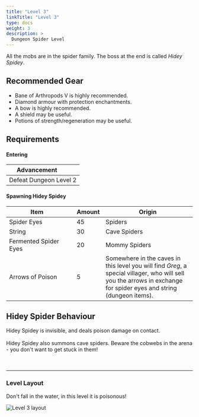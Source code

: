 ```yaml
---
title: "Level 3"
linkTitle: "Level 3"
type: docs
weight: 3
description: >
  Dungeon Spider Level
---
```


All the mobs are in the spider family. The boss at the end is called *Hidey Spidey*. 

## Recommended Gear
- Bane of Arthropods V is highly recommended.
- Diamond armour with protection enchantments.
- A bow is highly recommended.
- A shield may be useful.
- Potions of strength/regeneration may be useful.


## Requirements

#### Entering

| <div style="width:150px">Advancement</div>
| -------------
| Defeat Dungeon Level 2

#### Spawning Hidey Spidey

| <div style="width:150px">Item</div> | Amount | Origin
| --------------------- | -- | -----
| Spider Eyes           | 45 | Spiders
| String                | 30 | Cave Spiders
| Fermented Spider Eyes | 20 | Mommy Spiders
| Arrows of Poison      | 5  | <div style="max-width:300px">Somewhere in the caves in this level you will find *Greg*, a special villager, who will sell you the arrows in exchange for spider eyes and string (dungeon items).</div>  

## Hidey Spider Behaviour
Hidey Spidey is invisible, and deals poison damage on contact. <br>
<br>
Hidey Spidey also summons cave spiders. Beware the cobwebs in the arena - you don't want to get stuck in them!
<br>
<br>
<br>
<hr>

### Level Layout

Don't fall in the water, in this level it is poisonous! 

<div class="screenshot"><img src="/images/dungeons/layout_level3.png" alt="Level 3 layout"></div>